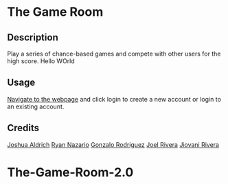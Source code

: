 # The Game Room

## Description

Play a series of chance-based games and compete with other users for the high score. Hello WOrld

## Usage

[Navigate to the webpage](https://fathomless-anchorage-22375.herokuapp.com/) and click login to create a new account or login to an existing account.

## Credits

[Joshua Aldrich](https://github.com/JoshuaAldrich)
[Ryan Nazario](https://github.com/RyanNazario0357)
[Gonzalo Rodriguez](https://github.com/Tiraso12)
[Joel Rivera](https://github.com/Jrivera239)
[Jiovani Rivera](https://github.com/JioR95)

# The-Game-Room-2.0
